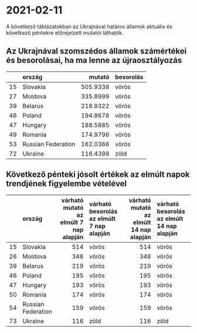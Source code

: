 # 2021-02-11
A következő táblázatokban az Ukrajnával határos államok aktuális és következő péntekre előrejelzett mutatói láthatók.
## Az Ukrajnával szomszédos államok számértékei és besorolásai, ha ma lenne az újraosztályozás

|   |ország             |   mutató|besorolás |
|:--|:------------------|--------:|:---------|
|15 |Slovakia           | 505.9338|vörös     |
|27 |Moldova            | 335.8999|vörös     |
|39 |Belarus            | 218.9322|vörös     |
|46 |Poland             | 194.8678|vörös     |
|47 |Hungary            | 188.5885|vörös     |
|49 |Romania            | 174.9796|vörös     |
|53 |Russian Federation | 162.0366|vörös     |
|72 |Ukraine            | 116.4398|zöld      |
## Következő pénteki jósolt értékek az elmúlt napok trendjének figyelembe vételével
|   |ország             | várható mutató az elmúlt 7 nap alapján|várható besorolás az elmúlt 7 nap alapján | várható mutató az elmúlt 14 nap alapján|várható besorolás az elmúlt 14 nap alapján |
|:--|:------------------|--------------------------------------:|:-----------------------------------------|---------------------------------------:|:------------------------------------------|
|15 |Slovakia           |                                    514|vörös                                     |                                     514|vörös                                      |
|26 |Moldova            |                                    348|vörös                                     |                                     348|vörös                                      |
|39 |Belarus            |                                    219|vörös                                     |                                     219|vörös                                      |
|46 |Poland             |                                    195|vörös                                     |                                     195|vörös                                      |
|47 |Hungary            |                                    193|vörös                                     |                                     193|vörös                                      |
|50 |Romania            |                                    174|vörös                                     |                                     174|vörös                                      |
|54 |Russian Federation |                                    159|vörös                                     |                                     159|vörös                                      |
|73 |Ukraine            |                                    116|zöld                                      |                                     116|zöld                                       |
